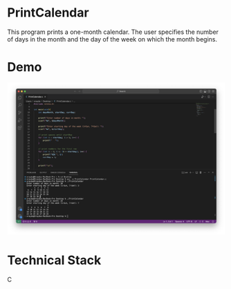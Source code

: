 # PrintCalendar
This program prints a one-month calendar. The user specifies the number of days in the month and the day of the week on which the month begins.

# Demo
![Image 1](calendar.png)

# Technical Stack
C
